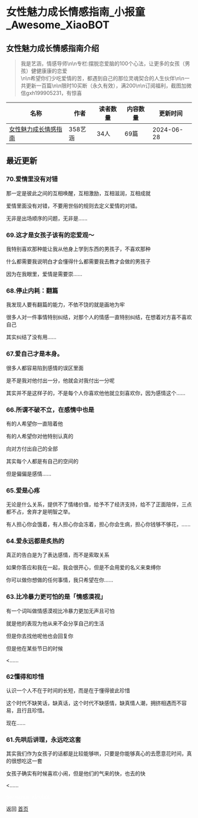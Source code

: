 # 女性魅力成长情感指南_小报童_Awesome_XiaoBOT

## 女性魅力成长情感指南介绍
> 我是艺涵，情感导师\n\n专栏:摆脱恋爱脑的100个心法，让更多的女孩（男孩）健健康康的恋爱  
\n\n希望你们少吃爱情的苦，都遇到自己的那位灵魂契合的人生伙伴\n\n一共更新一百篇\n\n限时10买断（永久有效），满200\n\n订阅福利，截图加微信gxh199905231，有惊喜  
  


|名称|作者|读者数量|内容数量|更新时间|
|---|---|---|---|---|
|[女性魅力成长情感指南](https://xiaobot.net/p/gxh199905231?refer=0b133df9-27dc-423b-8101-639049001c13)|358艺涵|34人|69篇|2024-06-28|

## 最近更新
### 70.爱情里没有对错

那一定是彼此之间的互相唤醒，互相激励，互相滋润，互相成就

爱情里面没有对错，不要用世俗的规则去定义爱情的对错。

无非是出场顺序的问题，无非是......

### 69.这才是女孩子该有的恋爱观～

我特别喜欢那种能让我从他身上学到东西的男孩子，不喜欢那种

什么都需要我说明白才会懂得什么都需要我去教才会做的男孩子

因为在我眼里，爱情是需要崇......

### 68.停止内耗：翻篇

我发现人要有翻篇的能力，不依不饶的就是画地为牢

很多人对一件事情特别纠结，对那个人的情感一直特别纠结，在想着对方喜不喜欢自己

其实纠结了没有用......

### 67.爱自己才是本身。

很多人都容易陷到感情的误区里面

是不是我对他付出一分，他就会对我付出一分呢

其实并不是这样子的，不是每个人你喜欢他他就立刻喜欢你，因为感情这个......

### 66.所谓不破不立，在感情中也是

有的人希望你一直陪着他

有的人希望你对他特别认真的

向对方付出自己的全部

其实每个人都是有自己的空间的

但是偏偏是感情......

### 65.爱是心疼

无论是什么关系，提供不了情绪价值，给予不了经济支持，给不了正面陪伴，三点都不占，舍弃才是明智之举。

有人担心你会饿着，有人担心你会冻着，担心你会生病，担心你钱够不够花，......

### 64.爱永远都是炙热的

真正的告白是为了表达感情，而不是索取关系

如果你答应和我在一起，我会很开心，但是不会用爱的名义来束缚你

你可以做你想做的任何事情，我只希望在你......

### 63.比冷暴力更可怕的是「情感漠视」

有一个词叫做情感漠视比冷暴力更加无声且可怕

就是他的表现为他从来不会分享自己的生活

但是你去找他呢他也会回复你

但是他在某些节日的时候

<......

### 62懂得和珍惜

认识一个人不在于时间的长短，而是在于懂得彼此珍惜

这个时代不缺笑话，缺真话，这个时代不缺感情，缺真情人潮，拥挤相遇而不容易，且行且珍惜。

现在......

### 61.先哄后讲理，永远吃这套

其实我们作为女孩子的话都是比较能够哄，只要是你能够真心的去愿意花时间，真的很想吃这一套

女孩子确实有时候喜欢小闹，但是他们的气来的快，也去的快

<......


<a href="https://github.com/Reno9527/awesome-xiaobot" style="color: white; text-decoration: none;">awesome-xiaobot</a>

返回 [首页](../README.md)
